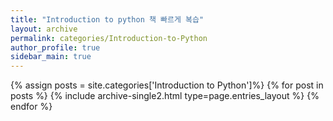 ```yaml
---
title: "Introduction to python 책 빠르게 복습"
layout: archive
permalink: categories/Introduction-to-Python
author_profile: true
sidebar_main: true
---
```


{% assign posts = site.categories['Introduction to Python']%}
{% for post in posts %} {% include archive-single2.html type=page.entries_layout %} {% endfor %}